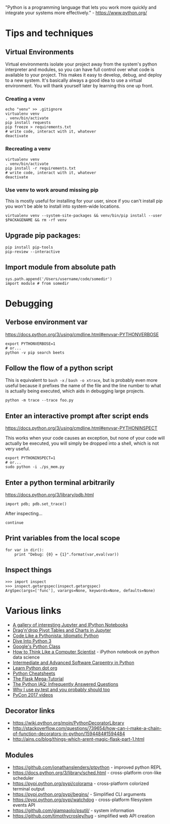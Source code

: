 "Python is a programming language that lets you work more quickly and integrate your systems more effectively." - <https://www.python.org/>

# Tips and techniques

## Virtual Environments

Virtual environments isolate your project away from the system's python interpreter and modules, so you can have full control over what code is available to your project. This makes it easy to develop, debug, and deploy to a new system. It's basically always a good idea to use a virtual environment. You will thank yourself later by learning this one up front.

### Creating a venv

```
echo "venv" >> .gitignore
virtualenv venv
. venv/bin/activate
pip install requests
pip freeze > requirements.txt
# write code, interact with it, whatever
deactivate
```

### Recreating a venv

```
virtualenv venv
. venv/bin/activate
pip install -r requirements.txt
# write code, interact with it, whatever
deactivate
```

### Use venv to work around missing pip

This is mostly useful for installing for your user, since if you can't install pip you won't be able to install into system-wide locations.

```
virtualenv venv --system-site-packages && venv/bin/pip install --user $PACKAGENAME && rm -rf venv
```

## Upgrade pip packages:

```
pip install pip-tools
pip-review --interactive
```

## Import module from absolute path

```
sys.path.append('/Users/username/code/somedir')
import module # from somedir
```

# Debugging

## Verbose environment var

<https://docs.python.org/3/using/cmdline.html#envvar-PYTHONVERBOSE>

```
export PYTHONVERBOSE=1
# or...
python -v pip search beets
```

## Follow the flow of a python script

This is equivalent to `bash -x` / `bash -o xtrace`, but is probably even more useful because it prefixes the name of the file and the line number to what is actually being executed, which aids in debugging large projects.

```
python -m trace --trace foo.py
```

## Enter an interactive prompt after script ends

<https://docs.python.org/3/using/cmdline.html#envvar-PYTHONINSPECT>

This works when your code causes an exception, but none of your code will actually be executed, you will simply be dropped into a shell, which is not very useful.

```
export PYTHONINSPECT=1
# or...
sudo python -i ./ps_mem.py
```

## Enter a python terminal arbitrarily

<https://docs.python.org/3/library/pdb.html>

```
import pdb; pdb.set_trace()
```

After inspecting...

```
continue
```

## Print variables from the local scope

```
for var in dir():
    print "Debug: {0} = {1}".format(var,eval(var))
```

## Inspect things

```
>>> import inspect
>>> inspect.getargspec(inspect.getargspec)
ArgSpec(args=['func'], varargs=None, keywords=None, defaults=None)
```

# Various links

- [A gallery of interesting Jupyter and IPython Notebooks](https://github.com/jupyter/jupyter/wiki/A-gallery-of-interesting-Jupyter-and-IPython-Notebooks)
- [Drag'n'drop Pivot Tables and Charts in Jupyter](http://nicolas.kruchten.com/content/2015/09/jupyter_pivottablejs/)
- [Code Like a Pythonista: Idiomatic Python](http://python.net/~goodger/projects/pycon/2007/idiomatic/handout.html)
- [Dive Into Python 3](http://www.diveintopython3.net/)
- [Google's Python Class](https://developers.google.com/edu/python/?csw=1)
- [How to Think Like a Computer Scientist](http://interactivepython.org/courselib/static/thinkcspy/index.html) - iPython notebook on python data science
- [Intermediate and Advanced Software Carpentry in Python](http://ivory.idyll.org/articles/advanced-swc/)
- [Learn Python dot org](http://www.learnpython.org/)
- [Python Cheatsheets](https://www.pythonsheets.com)
- [The Flask Mega-Tutorial](https://blog.miguelgrinberg.com/post/the-flask-mega-tutorial-part-i-hello-world)
- [The Python IAQ: Infrequently Answered Questions](http://norvig.com/python-iaq.html)
- [Why I use py.test and you probably should too](http://halfcooked.com/presentations/pyconau2013/why_I_use_pytest.html)
- [PyCon 2017 videos](https://www.youtube.com/channel/UCrJhliKNQ8g0qoE_zvL8eVg)

## Decorator links

- <https://wiki.python.org/moin/PythonDecoratorLibrary>
- <http://stackoverflow.com/questions/739654/how-can-i-make-a-chain-of-function-decorators-in-python/1594484#1594484>
- <http://ains.co/blog/things-which-arent-magic-flask-part-1.html>

## Modules

- <https://github.com/jonathanslenders/ptpython> - improved python REPL
- <https://docs.python.org/3/library/sched.html> - cross-platform cron-like scheduler
- <https://pypi.python.org/pypi/colorama> - cross-platform colorized terminal output
- <https://pypi.python.org/pypi/begins/> - Simplified CLI arguments
- <https://pypi.python.org/pypi/watchdog> - cross-platform filesystem events API
- <https://github.com/giampaolo/psutil/> - system information
- <https://github.com/timothycrosley/hug> - simplified web API creation

